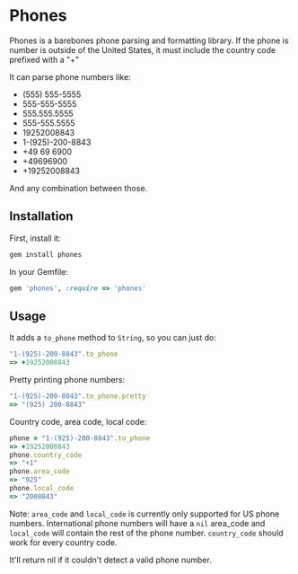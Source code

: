 # Phones

Phones is a barebones phone parsing and formatting library. If the phone is number is outside of the United States, it must include the country code prefixed with a "+"

It can parse phone numbers like:
- (555) 555-5555
- 555-555-5555
- 555.555.5555
- 555-555.5555
- 19252008843
- 1-(925)-200-8843
- +49 69 6900
- +49696900
- +19252008843

And any combination between those.

## Installation

First, install it:
```bash
gem install phones
```

In your Gemfile:
```ruby
gem 'phones', :require => 'phones'
```

## Usage

It adds a ```to_phone``` method to ```String```, so you can just do:
```ruby
"1-(925)-200-8843".to_phone
=> +19252008843
```

Pretty printing phone numbers:
```ruby
"1-(925)-200-8843".to_phone.pretty
=> "(925) 200-8843"
```

Country code, area code, local code:
```ruby
phone = "1-(925)-200-8843".to_phone
=> +19252008843
phone.country_code
=> "+1"
phone.area_code
=> "925"
phone.local_code
=> "2008843"
```

Note: ```area_code``` and ```local_code``` is currently only supported for US phone numbers. International phone numbers will have a ```nil``` area_code and ```local_code``` will contain the rest of the phone number. ```country_code``` should work for every country code. 

It'll return nil if it couldn't detect a valid phone number.



